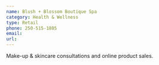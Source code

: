 ```yaml
---
name: Blush + Blossom Boutique Spa
category: Health & Wellness
type: Retail
phone: 250-515-1805
email: 
url: 
---
```


Make-up & skincare consultations and online product sales.